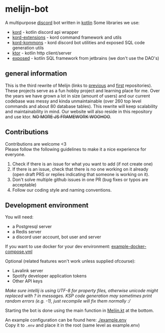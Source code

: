 # melijn-bot
A multipurpose [discord](https://discord.com) bot written in [kotlin](https://kotlinlang.org/)
Some libraries we use:
 - [kord](https://github.com/kordlib/kord) - kotlin discord api wrapper
 - [kord-extensions](https://github.com/Kord-Extensions/kord-extensions) - kord command framework and utils
 - [kord-kommons](https://github.com/ToxicMushroom/kord-kommons) - kord discord bot utilities and exposed SQL code generation utils
 - [ktor](https://ktor.io/) - kotlin http client/server
 - [exposed](https://github.com/JetBrains/Exposed) - kotlin SQL framework from jetbrains (we don't use the DAO's)

## general information
This is the third rewrite of Melijn (links to [previous](https://github.com/ToxicMushroom/Melijn) and [first](https://github.com/ToxicMushroom/melijn-legacy) repositories).
These projects serve as a fun hobby project and learning place for me. Over the years we have grown a lot in size (amount of users) and our current codebase was messy and kinda unmaintainable (over 260 top level commands and about 80 database tables).
This rewrite will keep scalability and maintainability in mind. Our website will also reside in this repository and use ktor. ~~NO MORE JS FRAMEWORK WOOHOO~~.

## Contributions
Contributions are welcome <3
<br>Please follow the following guidelines to make it a nice experience for everyone.
 1. Check if there is an issue for what you want to add (if not create one)
 2. If there is an issue, check that there is no one working on it already (open draft PRS or replies indicating that someone is working on it).
 3. Don't solve multiple github issues in one PR (bug fixes or typos are acceptable)
 4. Follow our coding style and naming conventions.

## Development environment
You will need: 
- a Postgresql server
- a Redis server
- a discord user account, bot user and server

If you want to use docker for your dev environment: [example-docker-compose.yml](./example-docker-compose.yml) 

Optional (related features won't work unless supplied ofcourse):
- Lavalink server
- Spotify developer application tokens
- Other API keys

*Make sure intellij is using UTF-8 for property files, otherwise unicode might replaced with ? in messages.*
*KSP code generation may sometimes print random errors (e.g. -1), just recompile will fix them normally :/*

Starting the bot is done using the main function in [Melijn.kt](./bot/src/main/kotlin/me/melijn/bot/Melijn.kt) at the bottom.

An example configuration can be found here: [./example.env](./example.env)<br>
Copy it to `.env` and place it in the root (same level as example.env)